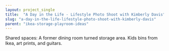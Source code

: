 ```yaml
---
layout: project_single
title:  "A Day in the Life - Lifestyle Photo Shoot with Kimberly Davis"
slug: "a-day-in-the-life-lifestyle-photo-shoot-with-kimberly-davis"
parent: "ikea-storage-playroom-ideas"
---
```

Shared spaces: A former dining room turned storage area. Kids bins from Ikea, art prints, and guitars.